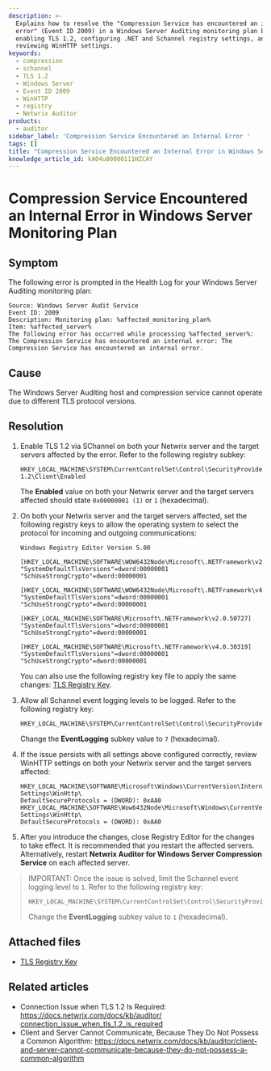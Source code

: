 ```yaml
---
description: >-
  Explains how to resolve the "Compression Service has encountered an internal
  error" (Event ID 2009) in a Windows Server Auditing monitoring plan by
  enabling TLS 1.2, configuring .NET and Schannel registry settings, and
  reviewing WinHTTP settings.
keywords:
  - compression
  - schannel
  - TLS 1.2
  - Windows Server
  - Event ID 2009
  - WinHTTP
  - registry
  - Netwrix Auditor
products:
  - auditor
sidebar_label: 'Compression Service Encountered an Internal Error '
tags: []
title: "Compression Service Encountered an Internal Error in Windows Server Monitoring Plan"
knowledge_article_id: kA04u00000111HZCAY
---
```


# Compression Service Encountered an Internal Error in Windows Server Monitoring Plan

## Symptom

The following error is prompted in the Health Log for your Windows Server Auditing monitoring plan:

```text
Source: Windows Server Audit Service
Event ID: 2009
Description: Monitoring plan: %affected_monitoring_plan%
Item: %affected_server%
The following error has occurred while processing %affected_server%:
The Compression Service has encountered an internal error: The Compression Service has encountered an internal error.
```

## Cause

The Windows Server Auditing host and compression service cannot operate due to different TLS protocol versions.

## Resolution

1. Enable TLS 1.2 via SChannel on both your Netwrix server and the target servers affected by the error. Refer to the following registry subkey:

   ```reg
   HKEY_LOCAL_MACHINE\SYSTEM\CurrentControlSet\Control\SecurityProviders\SCHANNEL\Protocols\TLS 1.2\Client\Enabled
   ```

   The **Enabled** value on both your Netwrix server and the target servers affected should state `0x00000001 (1)` or `1` (hexadecimal).

2. On both your Netwrix server and the target servers affected, set the following registry keys to allow the operating system to select the protocol for incoming and outgoing communications:

   ```reg
   Windows Registry Editor Version 5.00

   [HKEY_LOCAL_MACHINE\SOFTWARE\WOW6432Node\Microsoft\.NETFramework\v2.0.50727]
   "SystemDefaultTlsVersions"=dword:00000001
   "SchUseStrongCrypto"=dword:00000001
               
   [HKEY_LOCAL_MACHINE\SOFTWARE\WOW6432Node\Microsoft\.NETFramework\v4.0.30319]
   "SystemDefaultTlsVersions"=dword:00000001
   "SchUseStrongCrypto"=dword:00000001
               
   [HKEY_LOCAL_MACHINE\SOFTWARE\Microsoft\.NETFramework\v2.0.50727]
   "SystemDefaultTlsVersions"=dword:00000001
   "SchUseStrongCrypto"=dword:00000001
               
   [HKEY_LOCAL_MACHINE\SOFTWARE\Microsoft\.NETFramework\v4.0.30319]
   "SystemDefaultTlsVersions"=dword:00000001
   "SchUseStrongCrypto"=dword:00000001
   ```

   You can also use the following registry key file to apply the same changes: [TLS Registry Key](https://netwrix.com/download/products/KnowledgeBase/TLSRegkey.reg).

3. Allow all Schannel event logging levels to be logged. Refer to the following registry key:

   ```reg
   HKEY_LOCAL_MACHINE\SYSTEM\CurrentControlSet\Control\SecurityProviders\SCHANNEL
   ```

   Change the **EventLogging** subkey value to `7` (hexadecimal).

4. If the issue persists with all settings above configured correctly, review WinHTTP settings on both your Netwrix server and the target servers affected:

   ```reg
   HKEY_LOCAL_MACHINE\SOFTWARE\Microsoft\Windows\CurrentVersion\Internet Settings\WinHttp\
   DefaultSecureProtocols = (DWORD): 0xAA0
   HKEY_LOCAL_MACHINE\SOFTWARE\Wow6432Node\Microsoft\Windows\CurrentVersion\Internet Settings\WinHttp\
   DefaultSecureProtocols = (DWORD): 0xAA0
   ```

5. After you introduce the changes, close Registry Editor for the changes to take effect. It is recommended that you restart the affected servers. Alternatively, restart **Netwrix Auditor for Windows Server Compression Service** on each affected server.

> IMPORTANT: Once the issue is solved, limit the Schannel event logging level to `1`. Refer to the following registry key:
>
> ```reg
> HKEY_LOCAL_MACHINE\SYSTEM\CurrentControlSet\Control\SecurityProviders\SCHANNEL
> ```
>
> Change the **EventLogging** subkey value to `1` (hexadecimal).

## Attached files

- [TLS Registry Key](https://netwrix.com/download/products/KnowledgeBase/TLSRegkey.reg)

## Related articles

- Сonnection Issue when TLS 1.2 Is Required: https://docs.netwrix.com/docs/kb/auditor/сonnection_issue_when_tls_1.2_is_required
- Client and Server Cannot Communicate, Because They Do Not Possess a Common Algorithm: https://docs.netwrix.com/docs/kb/auditor/client-and-server-cannot-communicate-because-they-do-not-possess-a-common-algorithm
